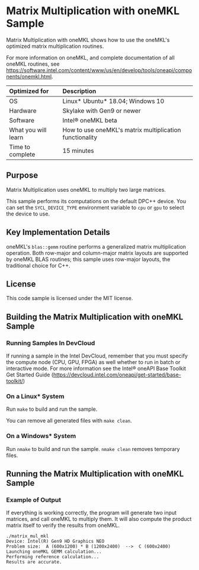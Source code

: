 # Matrix Multiplication with oneMKL Sample

Matrix Multiplication with oneMKL shows how to use the oneMKL's optimized matrix multiplication routines. 

For more information on oneMKL, and complete documentation of all oneMKL routines, see https://software.intel.com/content/www/us/en/develop/tools/oneapi/components/onemkl.html.

| Optimized for       | Description
|:---                 |:---
| OS                  | Linux* Ubuntu* 18.04; Windows 10
| Hardware            | Skylake with Gen9 or newer
| Software            | Intel&reg; oneMKL beta
| What you will learn | How to use oneMKL's matrix multiplication functionality
| Time to complete    | 15 minutes


## Purpose

Matrix Multiplication uses oneMKL to multiply two large matrices.

This sample performs its computations on the default DPC++ device. You can set the `SYCL_DEVICE_TYPE` environment variable to `cpu` or `gpu` to select the device to use.


## Key Implementation Details

oneMKL's `blas::gemm` routine performs a generalized matrix multiplication operation. Both row-major and column-major matrix layouts are supported by oneMKL BLAS routines; this sample uses row-major layouts, the traditional choice for C++.

## License

This code sample is licensed under the MIT license.


## Building the Matrix Multiplication with oneMKL Sample

### Running Samples In DevCloud
If running a sample in the Intel DevCloud, remember that you must specify the compute node (CPU, GPU, FPGA) as well whether to run in batch or interactive mode. For more information see the Intel® oneAPI Base Toolkit Get Started Guide (https://devcloud.intel.com/oneapi/get-started/base-toolkit/)

### On a Linux* System
Run `make` to build and run the sample.

You can remove all generated files with `make clean`.

### On a Windows* System
Run `nmake` to build and run the sample. `nmake clean` removes temporary files.

## Running the Matrix Multiplication with oneMKL Sample

### Example of Output
If everything is working correctly, the program will generate two input matrices, and call oneMKL to multiply them. It will also compute the product matrix itself to verify the results from oneMKL.

```
./matrix_mul_mkl
Device: Intel(R) Gen9 HD Graphics NEO
Problem size:  A (600x1200) * B (1200x2400)  -->  C (600x2400)
Launching oneMKL GEMM calculation...
Performing reference calculation...
Results are accurate.
```

